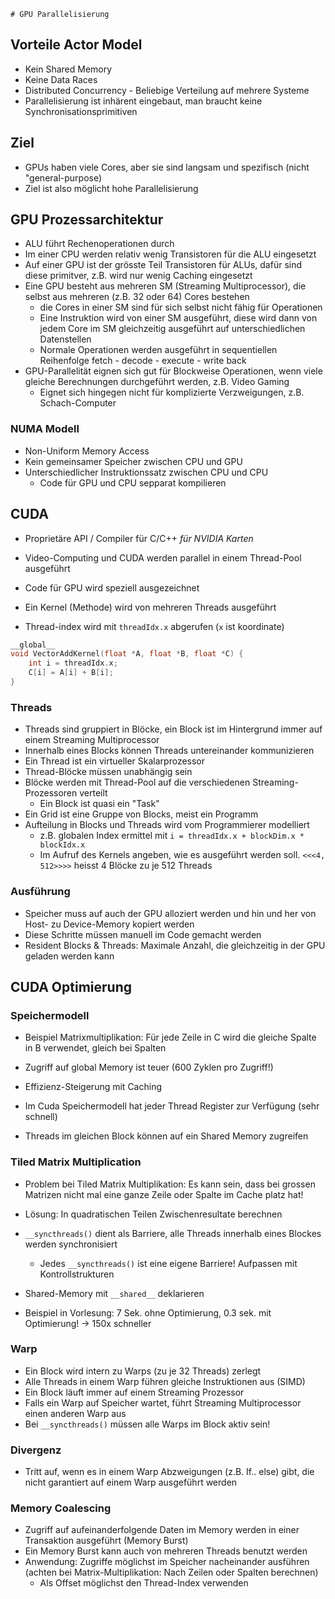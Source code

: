     # GPU Parallelisierung

## Vorteile Actor Model
- Kein Shared Memory
- Keine Data Races
- Distributed Concurrency - Beliebige Verteilung auf mehrere Systeme
- Parallelisierung ist inhärent eingebaut, man braucht keine Synchronisationsprimitiven

## Ziel
- GPUs haben viele Cores, aber sie sind langsam und spezifisch (nicht "general-purpose)
- Ziel ist also möglicht hohe Parallelisierung

## GPU Prozessarchitektur
- ALU führt Rechenoperationen durch
- Im einer CPU werden relativ wenig Transistoren für die ALU eingesetzt
- Auf einer GPU ist der grösste Teil Transistoren für ALUs, dafür sind diese primitver, z.B. wird nur wenig Caching eingesetzt
- Eine GPU besteht aus mehreren SM (Streaming Multiprocessor), die selbst aus mehreren (z.B. 32 oder 64) Cores bestehen
    - die Cores in einer SM sind für sich selbst nicht fähig für Operationen
    - Eine Instruktion wird von einer SM ausgeführt, diese wird dann von jedem Core im SM gleichzeitig ausgeführt auf unterschiedlichen Datenstellen
    - Normale Operationen werden ausgeführt in sequentiellen Reihenfolge fetch - decode - execute - write back
- GPU-Parallelität eignen sich gut für Blockweise Operationen, wenn viele gleiche Berechnungen durchgeführt werden, z.B. Video Gaming
    - Eignet sich hingegen nicht für komplizierte Verzweigungen, z.B. Schach-Computer
### NUMA Modell
- Non-Uniform Memory Access
- Kein gemeinsamer Speicher zwischen CPU und GPU
- Unterschiedlicher Instruktionssatz zwischen CPU und CPU
    - Code für GPU und CPU sepparat kompilieren

## CUDA
- Proprietäre API / Compiler für C/C++ *für NVIDIA Karten*
- Video-Computing und CUDA werden parallel in einem Thread-Pool ausgeführt

- Code für GPU wird speziell ausgezeichnet
- Ein Kernel (Methode) wird von mehreren Threads ausgeführt
- Thread-index wird mit `threadIdx.x` abgerufen (`x` ist koordinate)

```c
__global__
void VectorAddKernel(float *A, float *B, float *C) {
    int i = threadIdx.x;
    C[i] = A[i] + B[i];
}
```

### Threads
- Threads sind gruppiert in Blöcke, ein Block ist im Hintergrund immer auf einem Streaming Multiprocessor
- Innerhalb eines Blocks können Threads untereinander kommunizieren
- Ein Thread ist ein virtueller Skalarprozessor
- Thread-Blöcke müssen unabhängig sein
- Blöcke werden mit Thread-Pool auf die verschiedenen Streaming-Prozessoren verteilt
    - Ein Block ist quasi ein "Task"
- Ein Grid ist eine Gruppe von Blocks, meist ein Programm
- Aufteilung in Blocks und Threads wird vom Programmierer modelliert
    - z.B. globalen Index ermittel mit `i = threadIdx.x + blockDim.x * blockIdx.x`
    - Im Aufruf des Kernels angeben, wie es ausgeführt werden soll. `<<<4, 512>>>>` heisst 4 Blöcke zu je 512 Threads

### Ausführung
- Speicher muss auf auch der GPU alloziert werden und hin und her von Host- zu Device-Memory kopiert werden
- Diese Schritte müssen manuell im Code gemacht werden
- Resident Blocks & Threads: Maximale Anzahl, die gleichzeitig in der GPU geladen werden kann

## CUDA Optimierung

### Speichermodell
- Beispiel Matrixmultiplikation: Für jede Zeile in C wird die gleiche Spalte in B verwendet, gleich bei Spalten
- Zugriff auf global Memory ist teuer (600 Zyklen pro Zugriff!)
- Effizienz-Steigerung mit Caching

- Im Cuda Speichermodell hat jeder Thread Register zur Verfügung (sehr schnell)
- Threads im gleichen Block können auf ein Shared Memory zugreifen

### Tiled Matrix Multiplication
- Problem bei Tiled Matrix Multiplikation: Es kann sein, dass bei grossen Matrizen nicht mal eine ganze Zeile oder Spalte im Cache platz hat!
- Lösung: In quadratischen Teilen Zwischenresultate berechnen

- `__syncthreads()` dient als Barriere, alle Threads innerhalb eines Blockes werden synchronisiert
    - Jedes `__syncthreads()` ist eine eigene Barriere! Aufpassen mit Kontrollstrukturen
- Shared-Memory mit `__shared__` deklarieren
- Beispiel in Vorlesung: 7 Sek. ohne Optimierung, 0.3 sek. mit Optimierung! -> 150x schneller

### Warp
- Ein Block wird intern zu Warps (zu je 32 Threads) zerlegt
- Alle Threads in einem Warp führen gleiche Instruktionen aus (SIMD)
- Ein Block läuft immer auf einem Streaming Prozessor
- Falls ein Warp auf Speicher wartet, führt Streaming Multiprocessor einen anderen Warp aus
- Bei `__syncthreads()` müssen alle Warps im Block aktiv sein!

### Divergenz
- Tritt auf, wenn es in einem Warp Abzweigungen (z.B. If.. else) gibt, die nicht garantiert auf einem Warp ausgeführt werden

### Memory Coalescing
- Zugriff auf aufeinanderfolgende Daten im Memory werden in einer Transaktion ausgeführt (Memory Burst)
- Ein Memory Burst kann auch von mehreren Threads benutzt werden
- Anwendung: Zugriffe möglichst im Speicher nacheinander ausführen (achten bei Matrix-Multiplikation: Nach Zeilen oder Spalten berechnen)
    - Als Offset möglichst den Thread-Index verwenden
